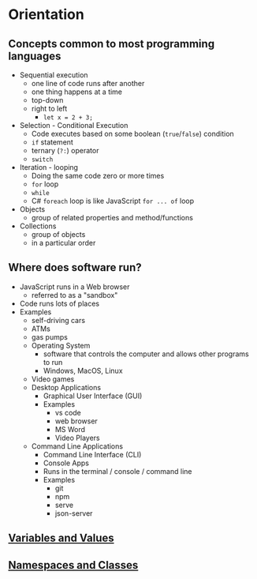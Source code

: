 # Orientation

## Concepts common to most programming languages

* Sequential execution
  * one line of code runs after another
  * one thing happens at a time
  * top-down
  * right to left
    * `let x = 2 + 3;`
* Selection - Conditional Execution
  * Code executes based on some boolean (`true`/`false`) condition
  * `if` statement
  * ternary (`?:`) operator
  * `switch`
* Iteration - looping
  * Doing the same code zero or more times
  * `for` loop
  * `while`
  * C# `foreach` loop is like JavaScript `for ... of` loop
* Objects
  * group of related properties and method/functions
* Collections
  * group of objects
  * in a particular order

## Where does software run?

* JavaScript runs in a Web browser
  * referred to as a "sandbox"
* Code runs lots of places
* Examples
  * self-driving cars
  * ATMs 
  * gas pumps
  * Operating System
    * software that controls the computer and allows other programs to run
    * Windows, MacOS, Linux
  * Video games
  * Desktop Applications
    * Graphical User Interface (GUI)
    * Examples
      * vs code
      * web browser
      * MS Word
      * Video Players
  * Command Line Applications
    * Command Line Interface (CLI)
    * Console Apps
    * Runs in the terminal / console / command line
    * Examples
      * git
      * npm
      * serve
      * json-server

## [Variables and Values](./VariablesAndValues.md)

## [Namespaces and Classes](./ClassesAndNamespaces.md)
